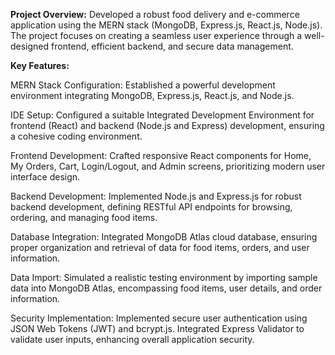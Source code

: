 **Project Overview:**
Developed a robust food delivery and e-commerce application using the MERN stack (MongoDB, Express.js, React.js, Node.js). The project focuses on creating a seamless user experience through a well-designed frontend, efficient backend, and secure data management.

**Key Features:**

MERN Stack Configuration: Established a powerful development environment integrating MongoDB, Express.js, React.js, and Node.js.

IDE Setup: Configured a suitable Integrated Development Environment for frontend (React) and backend (Node.js and Express) development, ensuring a cohesive coding environment.

Frontend Development: Crafted responsive React components for Home, My Orders, Cart, Login/Logout, and Admin screens, prioritizing modern user interface design.

Backend Development: Implemented Node.js and Express.js for robust backend development, defining RESTful API endpoints for browsing, ordering, and managing food items.

Database Integration: Integrated MongoDB Atlas cloud database, ensuring proper organization and retrieval of data for food items, orders, and user information.

Data Import: Simulated a realistic testing environment by importing sample data into MongoDB Atlas, encompassing food items, user details, and order information.

Security Implementation: Implemented secure user authentication using JSON Web Tokens (JWT) and bcrypt.js. Integrated Express Validator to validate user inputs, enhancing overall application security.
